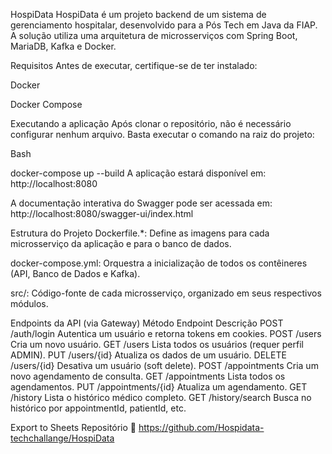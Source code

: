 HospiData
HospiData é um projeto backend de um sistema de gerenciamento hospitalar, desenvolvido para a Pós Tech em Java da FIAP. A solução utiliza uma arquitetura de microsserviços com Spring Boot, MariaDB, Kafka e Docker.

Requisitos
Antes de executar, certifique-se de ter instalado:

Docker

Docker Compose

Executando a aplicação
Após clonar o repositório, não é necessário configurar nenhum arquivo. Basta executar o comando na raiz do projeto:

Bash

docker-compose up --build
A aplicação estará disponível em: http://localhost:8080

A documentação interativa do Swagger pode ser acessada em: http://localhost:8080/swagger-ui/index.html

Estrutura do Projeto
Dockerfile.*: Define as imagens para cada microsserviço da aplicação e para o banco de dados.

docker-compose.yml: Orquestra a inicialização de todos os contêineres (API, Banco de Dados e Kafka).

src/: Código-fonte de cada microsserviço, organizado em seus respectivos módulos.

Endpoints da API (via Gateway)
Método	Endpoint	Descrição
POST	/auth/login	Autentica um usuário e retorna tokens em cookies.
POST	/users	Cria um novo usuário.
GET	/users	Lista todos os usuários (requer perfil ADMIN).
PUT	/users/{id}	Atualiza os dados de um usuário.
DELETE	/users/{id}	Desativa um usuário (soft delete).
POST	/appointments	Cria um novo agendamento de consulta.
GET	/appointments	Lista todos os agendamentos.
PUT	/appointments/{id}	Atualiza um agendamento.
GET	/history	Lista o histórico médico completo.
GET	/history/search	Busca no histórico por appointmentId, patientId, etc.

Export to Sheets
Repositório
🔗 https://github.com/Hospidata-techchallange/HospiData
